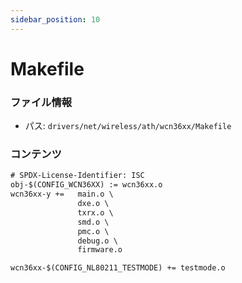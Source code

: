 ```yaml
---
sidebar_position: 10
---
```

# Makefile

### ファイル情報

- パス: `drivers/net/wireless/ath/wcn36xx/Makefile`

### コンテンツ

```txt
# SPDX-License-Identifier: ISC
obj-$(CONFIG_WCN36XX) := wcn36xx.o
wcn36xx-y +=   main.o \
               dxe.o \
               txrx.o \
               smd.o \
               pmc.o \
               debug.o \
               firmware.o

wcn36xx-$(CONFIG_NL80211_TESTMODE) += testmode.o

```
